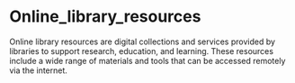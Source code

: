 # Online_library_resources
Online library resources are digital collections and services provided by libraries to support research, education, and learning. These resources include a wide range of materials and tools that can be accessed remotely via the internet. 
